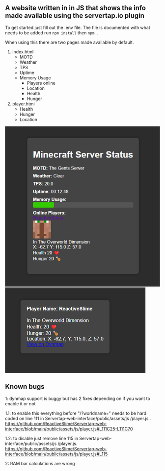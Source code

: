 
## A website written in in JS that shows the info made available using the servertap.io plugin

To get started just fill out the .env file. The file is documented with what needs to be added
run `npm install` then `npm .`

When using this there are two pages made available by default.

1. index.html
	 - MOTD
	 - Weather
	 - TPS
	 - Uptime
	 - Memory Usage
		 - Players online
		 - Location
		 - Health
		 - Hunger
2. player.html
	 - Health
	 - Hunger
	 - Location

![](https://raw.githubusercontent.com/ReactiveSlime/Servertap-web-interface/main/screenshots/image.png)
![](https://raw.githubusercontent.com/ReactiveSlime/Servertap-web-interface/main/screenshots/image2.png)

## Known bugs
1: dynmap support is buggy but has 2 fixes depending on if you want to enable it or not

1.1: to enable this everything before "/?worldname=" needs to be hard coded on line 111 in Servertap-web-interface/public/assets/js
/player.js
. https://github.com/ReactiveSlime/Servertap-web-interface/blob/main/public/assets/js/player.js#L111C25-L111C70

 1.2: to disable just remove line 115 in Servertap-web-interface/public/assets/js
/player.js. https://github.com/ReactiveSlime/Servertap-web-interface/blob/main/public/assets/js/player.js#L115


2: RAM bar calculations are wrong
